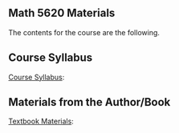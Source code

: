 ## Math 5620 Materials

The contents for the course are the following.

## Course Syllabus

[Course Syllabus](./syllabus/syllabus.md):

## Materials from the Author/Book

[Textbook Materials](http://faculty.washington.edu/rjl/fdmbook/):
